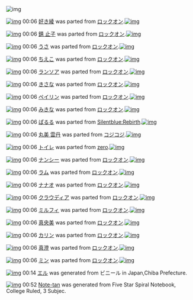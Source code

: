 ![img](http://gdrive-cdn.herokuapp.com/get/0B-nxIpt4DE2TdGhPalFPcFpSY0E/512px-barcode.png)

[![img](http://www.deviantsart.com/fhqq21.png)](http://www.barcodekanojo.com/kanojo/1689449/%E5%A5%BD%E3%81%8D%E7%B6%BE) 00:06 [好き綾](http://www.barcodekanojo.com/kanojo/1689449/%E5%A5%BD%E3%81%8D%E7%B6%BE) was parted from [ロックオン](http://www.barcodekanojo.com/kanojo/1689449/%E5%A5%BD%E3%81%8D%E7%B6%BE).[![img](http://www.deviantsart.com/2musf1g.jpeg)](http://www.barcodekanojo.com/user/241643/%E3%83%AD%E3%83%83%E3%82%AF%E3%82%AA%E3%83%B3) 

[![img](http://www.deviantsart.com/1ogemik.png)](http://www.barcodekanojo.com/kanojo/1765864/%E9%8C%86%20%E6%AD%A2%E5%AD%90) 00:06 [錆 止子](http://www.barcodekanojo.com/kanojo/1765864/%E9%8C%86%20%E6%AD%A2%E5%AD%90) was parted from [ロックオン](http://www.barcodekanojo.com/kanojo/1765864/%E9%8C%86%20%E6%AD%A2%E5%AD%90).[![img](http://www.deviantsart.com/2musf1g.jpeg)](http://www.barcodekanojo.com/user/241643/%E3%83%AD%E3%83%83%E3%82%AF%E3%82%AA%E3%83%B3) 

[![img](http://www.deviantsart.com/2gfc2eo.png)](http://www.barcodekanojo.com/kanojo/1841700/%E3%81%86%E3%81%95) 00:06 [うさ](http://www.barcodekanojo.com/kanojo/1841700/%E3%81%86%E3%81%95) was parted from [ロックオン](http://www.barcodekanojo.com/kanojo/1841700/%E3%81%86%E3%81%95).[![img](http://www.deviantsart.com/2musf1g.jpeg)](http://www.barcodekanojo.com/user/241643/%E3%83%AD%E3%83%83%E3%82%AF%E3%82%AA%E3%83%B3) 

[![img](http://www.deviantsart.com/3a0lfp2.png)](http://www.barcodekanojo.com/kanojo/2946784/%E3%81%A1%E3%81%88%E3%81%93) 00:06 [ちえこ](http://www.barcodekanojo.com/kanojo/2946784/%E3%81%A1%E3%81%88%E3%81%93) was parted from [ロックオン](http://www.barcodekanojo.com/kanojo/2946784/%E3%81%A1%E3%81%88%E3%81%93).[![img](http://www.deviantsart.com/2musf1g.jpeg)](http://www.barcodekanojo.com/user/241643/%E3%83%AD%E3%83%83%E3%82%AF%E3%82%AA%E3%83%B3) 

[![img](http://www.deviantsart.com/6dcnp.png)](http://www.barcodekanojo.com/kanojo/2942377/%E3%83%A9%E3%83%B3%E3%82%BD%E3%82%A2) 00:06 [ランソア](http://www.barcodekanojo.com/kanojo/2942377/%E3%83%A9%E3%83%B3%E3%82%BD%E3%82%A2) was parted from [ロックオン](http://www.barcodekanojo.com/kanojo/2942377/%E3%83%A9%E3%83%B3%E3%82%BD%E3%82%A2).[![img](http://www.deviantsart.com/2musf1g.jpeg)](http://www.barcodekanojo.com/user/241643/%E3%83%AD%E3%83%83%E3%82%AF%E3%82%AA%E3%83%B3) 

[![img](http://www.deviantsart.com/38ev0od.png)](http://www.barcodekanojo.com/kanojo/2952787/%E3%81%8D%E3%81%95%E3%81%AA) 00:06 [きさな](http://www.barcodekanojo.com/kanojo/2952787/%E3%81%8D%E3%81%95%E3%81%AA) was parted from [ロックオン](http://www.barcodekanojo.com/kanojo/2952787/%E3%81%8D%E3%81%95%E3%81%AA).[![img](http://www.deviantsart.com/2musf1g.jpeg)](http://www.barcodekanojo.com/user/241643/%E3%83%AD%E3%83%83%E3%82%AF%E3%82%AA%E3%83%B3) 

[![img](http://www.deviantsart.com/2hpgmcm.png)](http://www.barcodekanojo.com/kanojo/2989125/%E3%83%9A%E3%82%A4%E3%83%AA%E3%83%B3) 00:06 [ペイリン](http://www.barcodekanojo.com/kanojo/2989125/%E3%83%9A%E3%82%A4%E3%83%AA%E3%83%B3) was parted from [ロックオン](http://www.barcodekanojo.com/kanojo/2989125/%E3%83%9A%E3%82%A4%E3%83%AA%E3%83%B3).[![img](http://www.deviantsart.com/2musf1g.jpeg)](http://www.barcodekanojo.com/user/241643/%E3%83%AD%E3%83%83%E3%82%AF%E3%82%AA%E3%83%B3) 

[![img](http://www.deviantsart.com/2r24qlv.png)](http://www.barcodekanojo.com/kanojo/2783378/%E3%81%BF%E3%81%8D%E3%81%AA) 00:06 [みきな](http://www.barcodekanojo.com/kanojo/2783378/%E3%81%BF%E3%81%8D%E3%81%AA) was parted from [ロックオン](http://www.barcodekanojo.com/kanojo/2783378/%E3%81%BF%E3%81%8D%E3%81%AA).[![img](http://www.deviantsart.com/2musf1g.jpeg)](http://www.barcodekanojo.com/user/241643/%E3%83%AD%E3%83%83%E3%82%AF%E3%82%AA%E3%83%B3) 

[![img](http://www.deviantsart.com/3jfm11i.png)](http://www.barcodekanojo.com/kanojo/60804/%E3%81%B1%E3%82%8B%E3%82%8B) 00:06 [ぱるる](http://www.barcodekanojo.com/kanojo/60804/%E3%81%B1%E3%82%8B%E3%82%8B) was parted from [Silentblue:Rebirth](http://www.barcodekanojo.com/kanojo/60804/%E3%81%B1%E3%82%8B%E3%82%8B).[![img](http://www.deviantsart.com/15ngf32.jpeg)](http://www.barcodekanojo.com/user/235162/Silentblue%3ARebirth) 

[![img](http://www.deviantsart.com/34eljjt.png)](http://www.barcodekanojo.com/kanojo/2437908/%E4%B8%B8%E7%BE%8E%20%E9%9B%B2%E4%B8%B9) 00:06 [丸美 雲丹](http://www.barcodekanojo.com/kanojo/2437908/%E4%B8%B8%E7%BE%8E%20%E9%9B%B2%E4%B8%B9) was parted from [コジコジ](http://www.barcodekanojo.com/kanojo/2437908/%E4%B8%B8%E7%BE%8E%20%E9%9B%B2%E4%B8%B9).[![img](http://www.deviantsart.com/2dkh5sf.jpeg)](http://www.barcodekanojo.com/user/201286/%E3%82%B3%E3%82%B8%E3%82%B3%E3%82%B8) 

[![img](http://www.deviantsart.com/pdkefp.png)](http://www.barcodekanojo.com/kanojo/83444/%E3%83%88%E3%82%A4%E3%83%AC) 00:06 [トイレ](http://www.barcodekanojo.com/kanojo/83444/%E3%83%88%E3%82%A4%E3%83%AC) was parted from [zero](http://www.barcodekanojo.com/kanojo/83444/%E3%83%88%E3%82%A4%E3%83%AC).[![img](http://www.deviantsart.com/2csu0d.jpeg)](http://www.barcodekanojo.com/user/209011/zero) 

[![img](http://www.deviantsart.com/31soa36.png)](http://www.barcodekanojo.com/kanojo/2998376/%E3%83%8A%E3%83%B3%E3%82%B7%E3%83%BC) 00:06 [ナンシー](http://www.barcodekanojo.com/kanojo/2998376/%E3%83%8A%E3%83%B3%E3%82%B7%E3%83%BC) was parted from [ロックオン](http://www.barcodekanojo.com/kanojo/2998376/%E3%83%8A%E3%83%B3%E3%82%B7%E3%83%BC).[![img](http://www.deviantsart.com/2musf1g.jpeg)](http://www.barcodekanojo.com/user/241643/%E3%83%AD%E3%83%83%E3%82%AF%E3%82%AA%E3%83%B3) 

[![img](http://www.deviantsart.com/3a3390r.png)](http://www.barcodekanojo.com/kanojo/2958292/%E3%83%A9%E3%83%A0) 00:06 [ラム](http://www.barcodekanojo.com/kanojo/2958292/%E3%83%A9%E3%83%A0) was parted from [ロックオン](http://www.barcodekanojo.com/kanojo/2958292/%E3%83%A9%E3%83%A0).[![img](http://www.deviantsart.com/2musf1g.jpeg)](http://www.barcodekanojo.com/user/241643/%E3%83%AD%E3%83%83%E3%82%AF%E3%82%AA%E3%83%B3) 

[![img](http://www.deviantsart.com/1or87u0.png)](http://www.barcodekanojo.com/kanojo/2941456/%E3%83%8A%E3%83%8A%E3%82%AA) 00:06 [ナナオ](http://www.barcodekanojo.com/kanojo/2941456/%E3%83%8A%E3%83%8A%E3%82%AA) was parted from [ロックオン](http://www.barcodekanojo.com/kanojo/2941456/%E3%83%8A%E3%83%8A%E3%82%AA).[![img](http://www.deviantsart.com/2musf1g.jpeg)](http://www.barcodekanojo.com/user/241643/%E3%83%AD%E3%83%83%E3%82%AF%E3%82%AA%E3%83%B3) 

[![img](http://www.deviantsart.com/1ibrh8.png)](http://www.barcodekanojo.com/kanojo/2954010/%E3%82%AF%E3%83%A9%E3%82%A6%E3%83%87%E3%82%A3%E3%82%A2) 00:06 [クラウディア](http://www.barcodekanojo.com/kanojo/2954010/%E3%82%AF%E3%83%A9%E3%82%A6%E3%83%87%E3%82%A3%E3%82%A2) was parted from [ロックオン](http://www.barcodekanojo.com/kanojo/2954010/%E3%82%AF%E3%83%A9%E3%82%A6%E3%83%87%E3%82%A3%E3%82%A2).[![img](http://www.deviantsart.com/2musf1g.jpeg)](http://www.barcodekanojo.com/user/241643/%E3%83%AD%E3%83%83%E3%82%AF%E3%82%AA%E3%83%B3) 

[![img](http://www.deviantsart.com/d5d5pr.png)](http://www.barcodekanojo.com/kanojo/2946786/%E3%83%9F%E3%83%AB%E3%83%95%E3%82%A3) 00:06 [ミルフィ](http://www.barcodekanojo.com/kanojo/2946786/%E3%83%9F%E3%83%AB%E3%83%95%E3%82%A3) was parted from [ロックオン](http://www.barcodekanojo.com/kanojo/2946786/%E3%83%9F%E3%83%AB%E3%83%95%E3%82%A3).[![img](http://www.deviantsart.com/2musf1g.jpeg)](http://www.barcodekanojo.com/user/241643/%E3%83%AD%E3%83%83%E3%82%AF%E3%82%AA%E3%83%B3) 

[![img](http://www.deviantsart.com/2k3s2oe.png)](http://www.barcodekanojo.com/kanojo/1572538/%E7%9C%9F%E5%A4%AE%E7%BE%8E) 00:06 [真央美](http://www.barcodekanojo.com/kanojo/1572538/%E7%9C%9F%E5%A4%AE%E7%BE%8E) was parted from [ロックオン](http://www.barcodekanojo.com/kanojo/1572538/%E7%9C%9F%E5%A4%AE%E7%BE%8E).[![img](http://www.deviantsart.com/2musf1g.jpeg)](http://www.barcodekanojo.com/user/241643/%E3%83%AD%E3%83%83%E3%82%AF%E3%82%AA%E3%83%B3) 

[![img](http://www.deviantsart.com/f7t0f1.png)](http://www.barcodekanojo.com/kanojo/501779/%E3%82%AB%E3%83%AA%E3%83%B3) 00:06 [カリン](http://www.barcodekanojo.com/kanojo/501779/%E3%82%AB%E3%83%AA%E3%83%B3) was parted from [ロックオン](http://www.barcodekanojo.com/kanojo/501779/%E3%82%AB%E3%83%AA%E3%83%B3).[![img](http://www.deviantsart.com/2musf1g.jpeg)](http://www.barcodekanojo.com/user/241643/%E3%83%AD%E3%83%83%E3%82%AF%E3%82%AA%E3%83%B3) 

[![img](http://www.deviantsart.com/3ekju58.png)](http://www.barcodekanojo.com/kanojo/317458/%E7%9C%9F%E6%BE%84) 00:06 [真澄](http://www.barcodekanojo.com/kanojo/317458/%E7%9C%9F%E6%BE%84) was parted from [ロックオン](http://www.barcodekanojo.com/kanojo/317458/%E7%9C%9F%E6%BE%84).[![img](http://www.deviantsart.com/2musf1g.jpeg)](http://www.barcodekanojo.com/user/241643/%E3%83%AD%E3%83%83%E3%82%AF%E3%82%AA%E3%83%B3) 

[![img](http://www.deviantsart.com/2pji65e.png)](http://www.barcodekanojo.com/kanojo/762691/%E3%83%9F%E3%83%B3) 00:06 [ミン](http://www.barcodekanojo.com/kanojo/762691/%E3%83%9F%E3%83%B3) was parted from [ロックオン](http://www.barcodekanojo.com/kanojo/762691/%E3%83%9F%E3%83%B3).[![img](http://www.deviantsart.com/2musf1g.jpeg)](http://www.barcodekanojo.com/user/241643/%E3%83%AD%E3%83%83%E3%82%AF%E3%82%AA%E3%83%B3) 

[![img](http://www.deviantsart.com/1vqacet.png)](http://www.barcodekanojo.com/kanojo/3191503/%E3%82%A8%E3%83%AB) 00:14 [エル](http://www.barcodekanojo.com/kanojo/3191503/%E3%82%A8%E3%83%AB) was generated from ビニール in Japan,Chiba Prefecture.

[![img](http://www.deviantsart.com/1mtl077.png)](http://www.barcodekanojo.com/kanojo/3191504/Note-tan) 00:52 [Note-tan](http://www.barcodekanojo.com/kanojo/3191504/Note-tan) was generated from Five Star Spiral Notebook, College Ruled, 3 Subjec.

